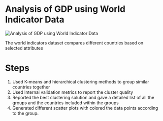 # Analysis of GDP using World Indicator Data
![Analysis of GDP using World Indicator Data](https://user-images.githubusercontent.com/81551950/148707962-e176238f-6702-4bd8-bfc6-0a885dbb686e.png)


The world indicators dataset compares different countries based on selected attributes

# Steps

1. Used  K-means and hierarchical clustering methods to group similar countries together
2. Used Internal validation metrics to report the cluster quality
3. Reported the best clustering solution and gave a detailed list of all the groups and the countries included within the groups
4. Generated different scatter plots with colored the data points according to the group.
